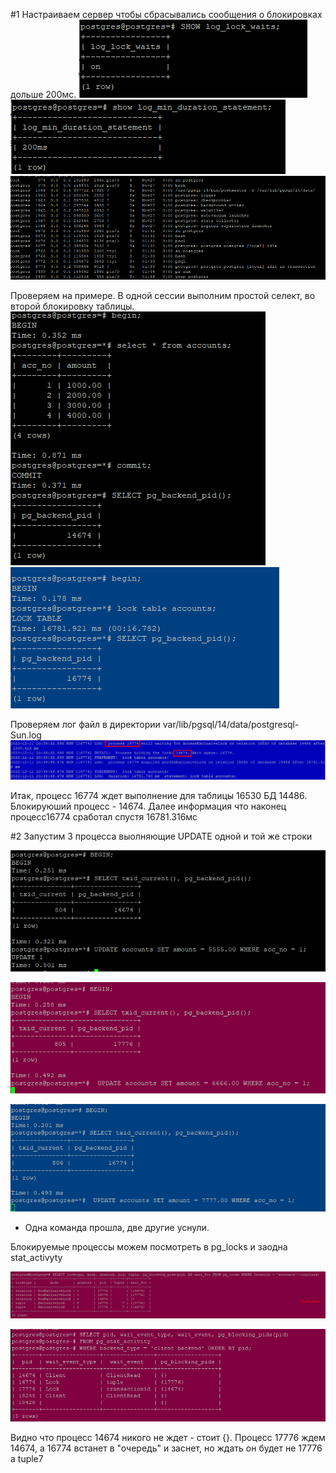 #1
Настраиваем сервер чтобы сбрасывались сообщения о блокировках дольше 200мс.
![screen](Screenshot_1.png)
![screen](Screenshot_2.png)
![screen](Screenshot_7.png)

Проверяем на примере. В одной сессии выполним простой селект, во второй блокировку таблицы.
![screen](Screenshot_3.png)
![screen](Screenshot_10.png)

Проверяем лог файл в директории var/lib/pgsql/14/data/postgresql-Sun.log
![screen](Screenshot_11.png)

Итак, процесс 16774 ждет выполнение для таблицы 16530 БД 14486.
Блокируюший процесс - 14674.
Далее информация что наконец процесс16774 сработал спустя 16781.316мс

#2 Запустим 3 процесса выолняющие UPDATE одной и той же строки

![screen](Screenshot_4.png)

![screen](Screenshot_5.png)

![screen](Screenshot_6.png)

* Одна команда прошла, две другие уснули.

Блокируемые процессы можем посмотреть в pg_locks и заодна stat_activyty

![screen](Screenshot_8.png)

![screen](Screenshot_9.png)

Видно что процесс 14674 никого не ждет - стоит {}. Процесс 17776 ждем 14674, а 16774 встанет в "очередь" и заснет, но ждать он будет не 17776 а tuple7



